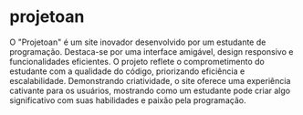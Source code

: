 # projetoan
 O "Projetoan" é um site inovador desenvolvido por um estudante de programação. Destaca-se por uma interface amigável, design responsivo e funcionalidades eficientes. O projeto reflete o comprometimento do estudante com a qualidade do código, priorizando eficiência e escalabilidade. Demonstrando criatividade, o site oferece uma experiência cativante para os usuários, mostrando como um estudante pode criar algo significativo com suas habilidades e paixão pela programação.
